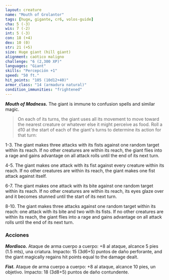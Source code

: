 ```yaml
---
layout: creature
name: "Mouth of Grolantor"
tags: [huge, gigante, cr6, volos-guide]
cha: 5 (-3)
wis: 7 (-2)
int: 5 (-3)
con: 18 (+4)
dex: 10 (0)
str: 21 (+5)
size: Huge giant (hill giant)
alignment: caótico maligno
challenge: "6 (2,300 XP)"
languages: "Giant"
skills: "Percepción +1"
speed: "50 ft."
hit_points: "105 (10d12+40)"
armor_class: "14 (armadura natural)"
condition_immunities: "frightened"
---
```


***Mouth of Madness.*** The giant is immune to confusion spells and similar magic.

>On each of its turns, the giant uses all its movement to move toward the nearest creature or whatever else it might perceive as food. Roll a d10 at the start of each of the giant's turns to determine its action for that turn:

1-3. The giant makes three attacks with its fists against one random target within its reach. If no other creatures are within its reach, the giant flies into a rage and gains advantage on all attack rolls until the end of its next turn.

4-5. The giant makes one attack with its fist against every creature within its reach. If no other creatures are within its reach, the giant makes one fist attack against itself.

6-7. The giant makes one attack with its bite against one random target within its reach. If no other creatures are within its reach, its eyes glaze over and it becomes stunned until the start of its next turn.

8-10. The giant makes three attacks against one random target within its reach: one attack with its bite and two with its fists. If no other creatures are within its reach, the giant flies into a rage and gains advantage on all attack rolls until the end of its next turn.

### Acciones

***Mordisco.*** Ataque de arma cuerpo a cuerpo: +8 al ataque, alcance 5 pies (1.5 mts), una criatura. Impacto: 15 (3d6+5) puntos de daño perforante, and the giant magically regains hit points equal to the damage dealt.

***Fist.*** Ataque de arma cuerpo a cuerpo: +8 al ataque, alcance 10 pies, un objetivo. Impacto: 18 (3d8+5) puntos de daño contundente.